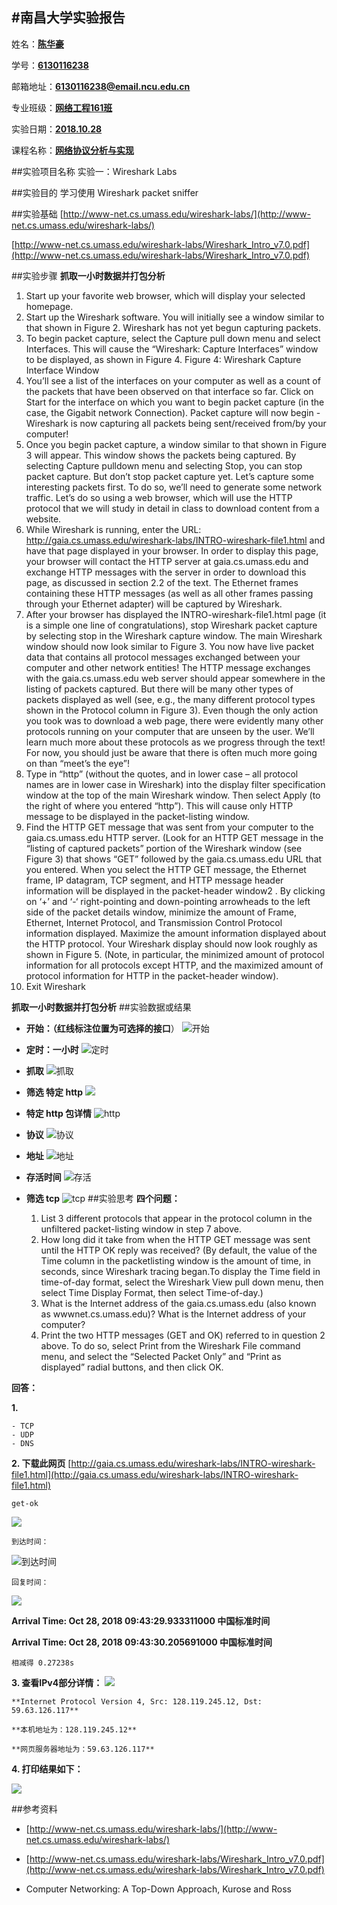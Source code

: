#南昌大学实验报告
---



姓名：**<u>陈华豪</u>**
	
学号：**<u>6130116238</u>**

邮箱地址：**<u>6130116238@email.ncu.edu.cn</u>**

专业班级：**<u>网络工程161班</u>**

实验日期：**<u>2018.10.28</u>**
    
课程名称：**<u>网络协议分析与实现</u>**
 
##实验项目名称
实验一：Wireshark Labs

##实验目的
学习使用 Wireshark packet sniffer

##实验基础
[http://www-net.cs.umass.edu/wireshark-labs/](http://www-net.cs.umass.edu/wireshark-labs/)

[http://www-net.cs.umass.edu/wireshark-labs/Wireshark_Intro_v7.0.pdf](http://www-net.cs.umass.edu/wireshark-labs/Wireshark_Intro_v7.0.pdf)

##实验步骤
**抓取一小时数据并打包分析**

1. Start up your favorite web browser, which will display your selected homepage.
2. Start up the Wireshark software. You will initially see a window similar to that
shown in Figure 2. Wireshark has not yet begun capturing packets.
3. To begin packet capture, select the Capture pull down menu and select Interfaces.
This will cause the “Wireshark: Capture Interfaces” window to be displayed, as
shown in Figure 4.
Figure 4: Wireshark Capture Interface Window
4. You’ll see a list of the interfaces on your computer as well as a count of the
packets that have been observed on that interface so far. Click on Start for the
interface on which you want to begin packet capture (in the case, the Gigabit
network Connection). Packet capture will now begin - Wireshark is now
capturing all packets being sent/received from/by your computer!
5. Once you begin packet capture, a window similar to that shown in Figure 3 will
appear. This window shows the packets being captured. By selecting Capture
pulldown menu and selecting Stop, you can stop packet capture. But don’t stop
packet capture yet. Let’s capture some interesting packets first. To do so, we’ll
need to generate some network traffic. Let’s do so using a web browser, which
will use the HTTP protocol that we will study in detail in class to download
content from a website.
6. While Wireshark is running, enter the URL:
http://gaia.cs.umass.edu/wireshark-labs/INTRO-wireshark-file1.html
and have that page displayed in your browser. In order to display this page, your
browser will contact the HTTP server at gaia.cs.umass.edu and exchange HTTP
messages with the server in order to download this page, as discussed in section
2.2 of the text. The Ethernet frames containing these HTTP messages (as well as
all other frames passing through your Ethernet adapter) will be captured by
Wireshark.
7. After your browser has displayed the INTRO-wireshark-file1.html page (it is a
simple one line of congratulations), stop Wireshark packet capture by selecting
stop in the Wireshark capture window. The main Wireshark window should now
look similar to Figure 3. You now have live packet data that contains all protocol
messages exchanged between your computer and other network entities! The
HTTP message exchanges with the gaia.cs.umass.edu web server should appear
somewhere in the listing of packets captured. But there will be many other types
of packets displayed as well (see, e.g., the many different protocol types shown in
the Protocol column in Figure 3). Even though the only action you took was to
download a web page, there were evidently many other protocols running on your
computer that are unseen by the user. We’ll learn much more about these
protocols as we progress through the text! For now, you should just be aware that
there is often much more going on than “meet’s the eye”!
8. Type in “http” (without the quotes, and in lower case – all protocol names are in
lower case in Wireshark) into the display filter specification window at the top of
the main Wireshark window. Then select Apply (to the right of where you entered
“http”). This will cause only HTTP message to be displayed in the packet-listing
window.
9. Find the HTTP GET message that was sent from your computer to the
gaia.cs.umass.edu HTTP server. (Look for an HTTP GET message in the “listing
of captured packets” portion of the Wireshark window (see Figure 3) that shows
“GET” followed by the gaia.cs.umass.edu URL that you entered. When you
select the HTTP GET message, the Ethernet frame, IP datagram, TCP segment,
and HTTP message header information will be displayed in the packet-header
window2
. By clicking on ‘+’ and ‘-‘ right-pointing and down-pointing arrowheads
to the left side of the packet details window, minimize the amount of Frame,
Ethernet, Internet Protocol, and Transmission Control Protocol information
displayed. Maximize the amount information displayed about the HTTP protocol.
Your Wireshark display should now look roughly as shown in Figure 5. (Note, in
particular, the minimized amount of protocol information for all protocols except
HTTP, and the maximized amount of protocol information for HTTP in the
packet-header window).
10. Exit Wireshark


**抓取一小时数据并打包分析**
##实验数据或结果
- **开始：（红线标注位置为可选择的接口**）
![开始](https://i.imgur.com/1cIZi2G.png)


- **定时：一小时**
![定时](https://i.imgur.com/7N1xCa6.png)


- **抓取**
![抓取](https://i.imgur.com/1MkuEw1.png)


- **筛选 特定 http**
![](https://i.imgur.com/m4yyd0Y.png)


- **特定 http 包详情**
![http](https://i.imgur.com/5LVl04v.png)


- **协议**
![协议](https://i.imgur.com/e18vjfG.png)


- **地址**
![地址](https://i.imgur.com/Jk4tEzB.png)


- **存活时间**
![存活](https://i.imgur.com/LdDUPpK.png)


- **筛选 tcp**
![tcp](https://i.imgur.com/u1Ly9JI.png)
##实验思考
**四个问题：**

	1. List 3 different protocols that appear in the protocol column in the unfiltered packet-listing window in step 7 above.
	2. How long did it take from when the HTTP GET message was sent until the HTTP OK reply was received? (By default, the value of the Time column in the packetlisting window is the amount of time, in seconds, since Wireshark tracing began.To display the Time field in time-of-day format, select the Wireshark View pull down menu, then select Time Display Format, then select Time-of-day.)
	3. What is the Internet address of the gaia.cs.umass.edu (also known as wwwnet.cs.umass.edu)? What is the Internet address of your computer?
	4. Print the two HTTP messages (GET and OK) referred to in question 2 above. To do so, select Print from the Wireshark File command menu, and select the “Selected Packet Only” and “Print as displayed” radial buttons, and then click OK.

**回答：**


**1.**

	- TCP
	- UDP
	- DNS
**2. 下载此网页** [http://gaia.cs.umass.edu/wireshark-labs/INTRO-wireshark-file1.html](http://gaia.cs.umass.edu/wireshark-labs/INTRO-wireshark-file1.html)


	get-ok
![](https://i.imgur.com/cXdRjFz.png)

	到达时间： 
![到达时间](https://i.imgur.com/kzUgiS4.png)

	回复时间：
![](https://i.imgur.com/zVUPMCw.png)

**Arrival Time: Oct 28, 2018 09:43:29.933311000 中国标准时间**

**Arrival Time: Oct 28, 2018 09:43:30.205691000 中国标准时间**

	相减得 0.27238s

**3. 查看IPv4部分详情：**
![](https://i.imgur.com/7DETZX3.png)

	**Internet Protocol Version 4, Src: 128.119.245.12, Dst: 59.63.126.117**
	
	**本机地址为：128.119.245.12**
	
	**网页服务器地址为：59.63.126.117**

**4. 打印结果如下：**

![](https://i.imgur.com/WMCuRHj.png)

##参考资料



- [http://www-net.cs.umass.edu/wireshark-labs/](http://www-net.cs.umass.edu/wireshark-labs/)



- [http://www-net.cs.umass.edu/wireshark-labs/Wireshark_Intro_v7.0.pdf](http://www-net.cs.umass.edu/wireshark-labs/Wireshark_Intro_v7.0.pdf)



- Computer Networking: A Top-Down Approach, Kurose and Ross


